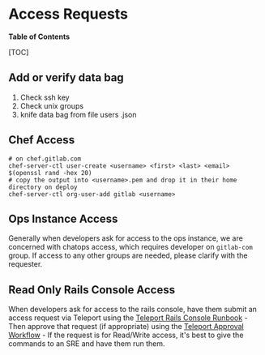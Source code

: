 # Access Requests

**Table of Contents**

[TOC]

## Add or verify data bag

1. Check ssh key
1. Check unix groups
1. knife data bag from file users <user>.json

## Chef Access

```
# on chef.gitlab.com
chef-server-ctl user-create <username> <first> <last> <email> $(openssl rand -hex 20)
# copy the output into <username>.pem and drop it in their home directory on deploy
chef-server-ctl org-user-add gitlab <username>
```

## Ops Instance Access

Generally when developers ask for access to the ops instance, we are concerned
with chatops access, which requires developer on `gitlab-com` group.
If access to any other groups are needed, please clarify with the requester.

## Read Only Rails Console Access

When developers ask for access to the rails console, have them submit an access request via Teleport using the [Teleport Rails Console Runbook](../teleport/Connect_to_Rails_Console_via_Teleport.md) - Then approve that request (if appropriate) using the [Teleport Approval Workflow](../teleport/teleport_approval_workflow.md) - If the request is for Read/Write access, it's best to give the commands to an SRE and have them run them.
